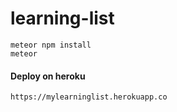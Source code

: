 # learning-list

    meteor npm install
    meteor

#### Deploy on heroku

    https://mylearninglist.herokuapp.co
